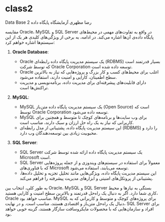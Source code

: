 # class2
Data Base
رضا مظهری 
آزمایشگاه پایگاه داده 2
</hr>
مقایسه Oracle، MySQL و SQL Server در واقع به تفاوت‌های مهمی در محیط‌های پایگاه داده‌ی آن‌ها اشاره می‌کند. در ادامه، به برخی از ویژگی‌های کلیدی هر یک از این سیستم‌ها اشاره خواهم کرد:

1. **Oracle Database**:
   - Oracle یک سیستم مدیریت پایگاه داده رابطه‌ای (RDBMS) بسیار قدرتمند است که توسط شرکت Oracle Corporation توسعه داده شده است.
   - Oracle اغلب برای محیط‌های کسب و کار بزرگ و پروژه‌هایی که نیاز به بالاترین سطح اطمینان، کارایی و امنیت دارند، استفاده می‌شود.
   - دارای قابلیت‌های پیشرفته‌ای برای مدیریت داده، برنامه‌نویسی و مدیریت تراکنش‌ها است.

2. **MySQL**:
   - MySQL یک سیستم مدیریت پایگاه داده متن‌باز (Open Source) است که توسط Oracle Corporation توسعه داده می‌شود.
   - MySQL برای وب سایت‌ها و برنامه‌های کوچک تا متوسط ​​و همچنین برای کاربرانی که نیاز به یک راه حل ارزان و سبک دارند، مناسب است.
   - این سیستم مدیریت پایگاه داده، پشتیبانی از مدل رابطه‌ای (RDBMS) را دارد و محبوبیت زیادی بین توسعه‌دهندگان وب دارد.

3. **SQL Server**:
   - SQL Server یک سیستم مدیریت پایگاه داده ارائه شده توسط شرکت Microsoft است.
   - SQL Server معمولاً برای استفاده در سیستم‌های ویندوزی و از جمله پروژه‌هایی که با فناوری‌های Microsoft توسعه می‌یابند، استفاده می‌شود.
   - این سیستم مدیریت پایگاه داده، ویژگی‌هایی مانند تحلیل تجزیه و تحلیل داده‌ها، پشتیبانی از پروتکل‌های امنیتی و ابزارهای مدیریت پیشرفته را فراهم می‌کند.

به طور کلی، انتخاب بین Oracle، MySQL و SQL Server بستگی به نیازها و محیط کاری شما دارد. اگر به دنبال یک راه‌حل قدرتمند و بالاترین سطح امنیت و کارایی هستید، Oracle مناسب خواهد بود. MySQL برای پروژه‌های کوچک و متوسط ​​و کاربرانی که به دنبال یک راه‌حل متن‌باز و اقتصادی هستند، مناسب است. و در نهایت، SQL Server برای افراد و سازمان‌هایی که با محصولات مایکروسافت سازگار هستند، گزینه خوبی خواهد بود.
